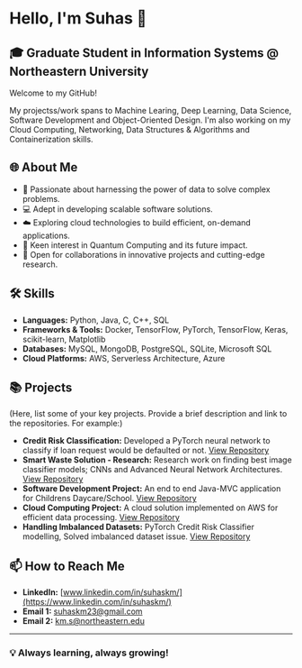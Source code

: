 # Hello, I'm Suhas 👋

## 🎓 Graduate Student in Information Systems @ Northeastern University

Welcome to my GitHub! 

My projectss/work spans to Machine Learing, Deep Learning, Data Science, Software Development and Object-Oriented Design. I'm also working on my Cloud Computing, Networking, Data Structures & Algorithms and Containerization skills.

## 🌐 About Me

- 🧠 Passionate about harnessing the power of data to solve complex problems.
- 💻 Adept in developing scalable software solutions.
- ☁️ Exploring cloud technologies to build efficient, on-demand applications.
- 🌟 Keen interest in Quantum Computing and its future impact.
- 🤝 Open for collaborations in innovative projects and cutting-edge research.

## 🛠️ Skills

- **Languages:** Python, Java, C, C++, SQL
- **Frameworks & Tools:**  Docker, TensorFlow, PyTorch, TensorFlow, Keras, scikit-learn, Matplotlib
- **Databases:** MySQL, MongoDB, PostgreSQL, SQLite, Microsoft SQL
- **Cloud Platforms:** AWS, Serverless Architecture, Azure

## 📚 Projects

(Here, list some of your key projects. Provide a brief description and link to the repositories. For example:)
- **Credit Risk Classification:** Developed a PyTorch neural network to classify if loan request would be defaulted or not. [View Repository](https://github.com/suhaskm-neu/Credit-Risk-Classification-Model)
- **Smart Waste Solution - Research:** Research work on finding best image classifier models; CNNs and Advanced Neural Network Architectures. [View Repository](https://github.com/suhaskm-neu/Waste-Management-in-Urban-Localities)
- **Software Development Project:** An end to end Java-MVC application for Childrens Daycare/School. [View Repository](https://github.com/suhaskm-neu/Children-Daycare)
- **Cloud Computing Project:** A cloud solution implemented on AWS for efficient data processing. [View Repository](#)
- **Handling Imbalanced Datasets:** PyTorch Credit Risk Classifier modelling, Solved imbalanced dataset issue. [View Repository](#)

 
## 📫 How to Reach Me

- **LinkedIn:** [www.linkedin.com/in/suhaskm/](https://www.linkedin.com/in/suhaskm/)
- **Email 1:** suhaskm23@gmail.com
- **Email 2:** km.s@northeastern.edu

---

### 💡 Always learning, always growing!
